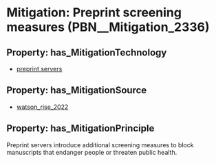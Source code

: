 # Mitigation: __Preprint screening measures__ (PBN__Mitigation_2336)

## Property: has_MitigationTechnology

* [preprint servers](../Technology/PBN__Technology_4418)

## Property: has_MitigationSource

* [watson_rise_2022](../Article/PBN__Article_173)

## Property: has_MitigationPrinciple

Preprint servers introduce additional screening measures to block manuscripts that endanger people or threaten public health.

